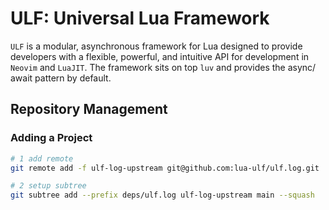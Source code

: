 # ULF: Universal Lua Framework

`ULF` is a modular, asynchronous framework for Lua designed to provide
developers with a flexible, powerful, and intuitive API for
development in `Neovim` and `LuaJIT`. The framework sits on top `luv`
and provides the async/ await pattern by default.

## Repository Management

### Adding a Project

```sh
# 1 add remote
git remote add -f ulf-log-upstream git@github.com:lua-ulf/ulf.log.git

# 2 setup subtree
git subtree add --prefix deps/ulf.log ulf-log-upstream main --squash
```
